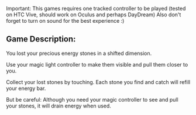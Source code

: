 Important: This games requires one tracked controller to be played (tested on HTC Vive, should work on Oculus and perhaps DayDream)
Also don't forget to turn on sound for the best experience :)


Game Description:
------------------------------------------------
You lost your precious energy stones in a shifted dimension.

Use your magic light controller to make them visible and pull them closer to you.

Collect your lost stones by touching. Each stone you find and catch will refill your energy bar.

But be careful: Although you need your magic controller to see and pull your stones, it will drain energy when used.